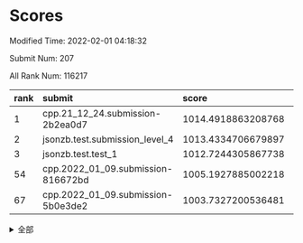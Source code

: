 # Scores

Modified Time: 2022-02-01 04:18:32

Submit Num: 207

All Rank Num: 116217

| rank |               submit               |       score        |       sigma        | pk_num |
| :--- | :--------------------------------- | :----------------- | :----------------- | :----- |
| 1    | cpp.21_12_24.submission-2b2ea0d7   | 1014.4918863208768 | 0.8452045915042967 | 2248   |
| 2    | jsonzb.test.submission_level_4     | 1013.4334706679897 | 0.8245522360836924 | 2245   |
| 3    | jsonzb.test.test_1                 | 1012.7244305867738 | 0.8032662328926718 | 2242   |
| 54   | cpp.2022_01_09.submission-816672bd | 1005.1927885002218 | 0.7209402997629052 | 2252   |
| 67   | cpp.2022_01_09.submission-5b0e3de2 | 1003.7327200536481 | 0.724462430080913  | 2246   |


<details>
<summary>全部</summary>

| rank |                 submit                 |       score        |       sigma        | pk_num |
| :--- | :------------------------------------- | :----------------- | :----------------- | :----- |
| 1    | cpp.21_12_24.submission-2b2ea0d7       | 1014.4918863208768 | 0.8452045915042967 | 2248   |
| 2    | jsonzb.test.submission_level_4         | 1013.4334706679897 | 0.8245522360836924 | 2245   |
| 3    | jsonzb.test.test_1                     | 1012.7244305867738 | 0.8032662328926718 | 2242   |
| 4    | gobigger.level_3.submission_level_3_25 | 1011.9013634085876 | 0.7873981554354396 | 2250   |
| 5    | gobigger.level_3.submission_level_3_14 | 1011.2751439304624 | 0.7673962234439727 | 2245   |
| 6    | gobigger.level_3.submission_level_3_15 | 1011.2307678047473 | 0.7656380852785466 | 2243   |
| 7    | gobigger.level_3.submission_level_3_35 | 1011.1709739909188 | 0.7816406215955025 | 2245   |
| 8    | gobigger.level_3.submission_level_3_36 | 1010.9652341449848 | 0.7735007393152978 | 2244   |
| 9    | gobigger.level_3.submission_level_3_45 | 1010.8293364646371 | 0.7649526324683665 | 2249   |
| 10   | gobigger.level_3.submission_level_3_9  | 1010.78387621569   | 0.7703029173258898 | 2248   |
| 11   | gobigger.level_3.submission_level_3_39 | 1010.7651903339037 | 0.772378093284149  | 2244   |
| 12   | gobigger.level_3.submission_level_3_0  | 1010.7148767472793 | 0.7590111007959853 | 2243   |
| 13   | gobigger.level_3.submission_level_3_47 | 1010.5888723813575 | 0.755110986253782  | 2247   |
| 14   | gobigger.level_3.submission_level_3_42 | 1010.5790570116983 | 0.7455658456170787 | 2242   |
| 15   | gobigger.level_3.submission_level_3_18 | 1010.5668507451164 | 0.7476118374004662 | 2245   |
| 16   | gobigger.level_3.submission_level_3_6  | 1010.4897352547789 | 0.7598576305834149 | 2242   |
| 17   | gobigger.level_3.submission_level_3_40 | 1010.3478317520086 | 0.7646695705490544 | 2245   |
| 18   | gobigger.level_3.submission_level_3_34 | 1010.3444242532797 | 0.747830797321761  | 2245   |
| 19   | gobigger.level_3.submission_level_3_8  | 1010.339838736949  | 0.764780541811877  | 2246   |
| 20   | gobigger.level_3.submission_level_3_30 | 1010.3206004934682 | 0.7618617905678992 | 2249   |
| 21   | gobigger.level_3.submission_level_3_20 | 1010.3148108351282 | 0.7682633613583795 | 2245   |
| 22   | gobigger.level_3.submission_level_3_38 | 1010.2575804429337 | 0.7850723431296036 | 2249   |
| 23   | gobigger.level_3.submission_level_3_26 | 1010.2128820215992 | 0.7554587097917154 | 2245   |
| 24   | gobigger.level_3.submission_level_3_23 | 1010.185951095237  | 0.7684694965994279 | 2242   |
| 25   | gobigger.level_3.submission_level_3_31 | 1010.0973678212561 | 0.7799089689266046 | 2248   |
| 26   | gobigger.level_3.submission_level_3_16 | 1009.9791494279344 | 0.7741946458364763 | 2247   |
| 27   | gobigger.level_3.submission_level_3_7  | 1009.8626426629587 | 0.7616378626915319 | 2247   |
| 28   | gobigger.level_3.submission_level_3_4  | 1009.862171966877  | 0.7681871269254108 | 2247   |
| 29   | gobigger.level_3.submission_level_3_13 | 1009.8495903140918 | 0.771305685480086  | 2245   |
| 30   | gobigger.level_3.submission_level_3_5  | 1009.8470579105717 | 0.755375463919289  | 2243   |
| 31   | gobigger.level_3.submission_level_3_12 | 1009.816311625668  | 0.7477271909705653 | 2246   |
| 32   | gobigger.level_3.submission_level_3_27 | 1009.7881240270411 | 0.7555105680751899 | 2248   |
| 33   | gobigger.level_3.submission_level_3_11 | 1009.7737140711092 | 0.762124050417681  | 2244   |
| 34   | gobigger.level_3.submission_level_3_49 | 1009.6394227559501 | 0.7750546632089894 | 2250   |
| 35   | gobigger.level_3.submission_level_3_3  | 1009.5817336979657 | 0.7512061602186764 | 2244   |
| 36   | gobigger.level_3.submission_level_3_19 | 1009.5705754173015 | 0.7610309602016871 | 2244   |
| 37   | gobigger.level_3.submission_level_3_33 | 1009.565970813608  | 0.7573924026500787 | 2249   |
| 38   | gobigger.level_3.submission_level_3_10 | 1009.535453062263  | 0.7694353568798727 | 2243   |
| 39   | gobigger.level_3.submission_level_3_24 | 1009.530284351559  | 0.753575451274864  | 2244   |
| 40   | gobigger.level_3.submission_level_3_2  | 1009.5231261824508 | 0.7328531338423019 | 2242   |
| 41   | gobigger.level_3.submission_level_3_43 | 1009.4667217077528 | 0.7704195166350483 | 2244   |
| 42   | gobigger.level_3.submission_level_3_22 | 1009.4333483201334 | 0.7439752346981923 | 2246   |
| 43   | gobigger.level_3.submission_level_3_48 | 1009.3441508665468 | 0.7448946116582081 | 2244   |
| 44   | gobigger.level_3.submission_level_3_29 | 1009.2154435280905 | 0.7535500982556412 | 2243   |
| 45   | gobigger.level_3.submission_level_3_32 | 1009.0644295145717 | 0.7582511760345868 | 2245   |
| 46   | gobigger.level_3.submission_level_3_21 | 1009.0027467813103 | 0.7570955571050704 | 2244   |
| 47   | gobigger.level_3.submission_level_3_1  | 1008.9527907050708 | 0.7583650501647305 | 2248   |
| 48   | gobigger.level_3.submission_level_3_41 | 1008.7404791850666 | 0.7459725983398374 | 2247   |
| 49   | gobigger.level_3.submission_level_3_44 | 1008.700664888886  | 0.7520590072582048 | 2246   |
| 50   | gobigger.level_3.submission_level_3_37 | 1008.621448192647  | 0.7514334327741776 | 2248   |
| 51   | gobigger.level_3.submission_level_3_28 | 1008.6094092185782 | 0.7283855481716895 | 2251   |
| 52   | gobigger.level_3.submission_level_3_17 | 1008.0285411266805 | 0.7434299720178872 | 2247   |
| 53   | gobigger.level_3.submission_level_3_46 | 1007.8707790977257 | 0.7338976825779061 | 2249   |
| 54   | cpp.2022_01_09.submission-816672bd     | 1005.1927885002218 | 0.7209402997629052 | 2252   |
| 55   | gobigger.level_1.submission_level_1_17 | 1004.7914818026067 | 0.7226087611437657 | 2241   |
| 56   | gobigger.level_1.submission_level_1_32 | 1004.6801555881029 | 0.7299135976235602 | 2243   |
| 57   | gobigger.level_1.submission_level_1_22 | 1004.6656833610054 | 0.7222938443720137 | 2249   |
| 58   | gobigger.level_1.submission_level_1_26 | 1004.1836471708497 | 0.7213477688354699 | 2244   |
| 59   | gobigger.level_1.submission_level_1_43 | 1004.1750090372452 | 0.7211756082713994 | 2243   |
| 60   | gobigger.level_1.submission_level_1_47 | 1004.1244054309935 | 0.7294864110861345 | 2248   |
| 61   | gobigger.level_1.submission_level_1_48 | 1004.1040389218791 | 0.7188676415412983 | 2242   |
| 62   | gobigger.level_1.submission_level_1_21 | 1004.0775107302545 | 0.718585546561574  | 2244   |
| 63   | gobigger.level_1.submission_level_1_29 | 1003.9610074431346 | 0.7283492410074055 | 2249   |
| 64   | gobigger.level_1.submission_level_1_46 | 1003.9425623118817 | 0.7224934845251393 | 2247   |
| 65   | gobigger.level_1.submission_level_1_30 | 1003.7761796765685 | 0.74070073336315   | 2240   |
| 66   | gobigger.level_1.submission_level_1_39 | 1003.7578685244661 | 0.7294934968526758 | 2242   |
| 67   | cpp.2022_01_09.submission-5b0e3de2     | 1003.7327200536481 | 0.724462430080913  | 2246   |
| 68   | gobigger.level_1.submission_level_1_19 | 1003.7201949264629 | 0.7193065109975089 | 2242   |
| 69   | gobigger.level_1.submission_level_1_23 | 1003.7156799978409 | 0.7083205923783971 | 2246   |
| 70   | gobigger.level_1.submission_level_1_1  | 1003.6642407557952 | 0.72010306462527   | 2250   |
| 71   | gobigger.level_1.submission_level_1_33 | 1003.6500011462996 | 0.7105621342738927 | 2245   |
| 72   | gobigger.level_1.submission_level_1_4  | 1003.647989250848  | 0.7235301261308735 | 2244   |
| 73   | gobigger.level_1.submission_level_1_41 | 1003.4796513429418 | 0.7304340824834197 | 2248   |
| 74   | gobigger.level_1.submission_level_1_42 | 1003.3817245632845 | 0.7245381042014506 | 2246   |
| 75   | gobigger.level_1.submission_level_1_31 | 1003.3598933919833 | 0.7120843300147791 | 2246   |
| 76   | gobigger.level_1.submission_level_1_6  | 1003.3570435100941 | 0.7077553518833851 | 2242   |
| 77   | gobigger.level_1.submission_level_1_34 | 1003.3207833464712 | 0.7170938371432211 | 2244   |
| 78   | gobigger.level_1.submission_level_1_49 | 1003.3189113562912 | 0.7105258863778658 | 2245   |
| 79   | gobigger.level_1.submission_level_1_40 | 1003.3179975164414 | 0.7211026648883556 | 2241   |
| 80   | gobigger.level_1.submission_level_1_44 | 1003.2965836608436 | 0.7120239120682466 | 2246   |
| 81   | gobigger.level_1.submission_level_1_10 | 1003.2824197964745 | 0.7215712373129574 | 2246   |
| 82   | gobigger.level_1.submission_level_1_5  | 1003.2750245417644 | 0.7130022036044936 | 2249   |
| 83   | gobigger.level_1.submission_level_1_27 | 1003.2704773525807 | 0.7231682554367317 | 2250   |
| 84   | gobigger.level_1.submission_level_1_8  | 1003.2695691545481 | 0.7084902237339175 | 2247   |
| 85   | gobigger.level_1.submission_level_1_25 | 1003.2511878828777 | 0.7205891278197258 | 2242   |
| 86   | gobigger.level_1.submission_level_1_15 | 1003.2007215910888 | 0.7160884539510403 | 2245   |
| 87   | gobigger.level_1.submission_level_1_12 | 1003.1865356102821 | 0.7258771748276907 | 2242   |
| 88   | gobigger.level_1.submission_level_1_14 | 1003.1013707931003 | 0.7165328499002989 | 2242   |
| 89   | gobigger.level_1.submission_level_1_3  | 1003.0195294041607 | 0.7192997928124597 | 2245   |
| 90   | gobigger.level_1.submission_level_1_20 | 1002.9540877156601 | 0.7139676845246508 | 2248   |
| 91   | gobigger.level_1.submission_level_1_37 | 1002.882883912236  | 0.7155525958342686 | 2247   |
| 92   | gobigger.level_1.submission_level_1_13 | 1002.8148746728091 | 0.7220968076410081 | 2247   |
| 93   | gobigger.level_1.submission_level_1_2  | 1002.7958364276349 | 0.7117137832590961 | 2246   |
| 94   | gobigger.level_1.submission_level_1_24 | 1002.7894857860048 | 0.7150642845486713 | 2249   |
| 95   | gobigger.level_1.submission_level_1_18 | 1002.7678730798679 | 0.711779954236552  | 2243   |
| 96   | gobigger.level_1.submission_level_1_9  | 1002.7320245977028 | 0.712543268079261  | 2246   |
| 97   | gobigger.level_1.submission_level_1_16 | 1002.4994219177145 | 0.72415116184188   | 2248   |
| 98   | gobigger.level_1.submission_level_1_7  | 1002.4313315831959 | 0.7066352666131157 | 2245   |
| 99   | gobigger.level_1.submission_level_1_45 | 1002.4163663430577 | 0.7130677285794178 | 2244   |
| 100  | gobigger.level_1.submission_level_1_35 | 1002.4152344062429 | 0.7081988542271124 | 2243   |
| 101  | gobigger.level_1.submission_level_1_28 | 1002.3980998597733 | 0.709973643803269  | 2247   |
| 102  | gobigger.level_1.submission_level_1_38 | 1002.3885455223717 | 0.7180562221413338 | 2246   |
| 103  | gobigger.level_1.submission_level_1_11 | 1002.1675496224894 | 0.7048440549989365 | 2246   |
| 104  | gobigger.level_1.submission_level_1_0  | 1001.9771332543884 | 0.7067210023021029 | 2250   |
| 105  | gobigger.level_1.submission_level_1_36 | 1001.7545493581557 | 0.7122151862499838 | 2240   |
| 106  | gobigger.random.submission_random_45   | 997.36662302755    | 0.7172205510976756 | 2248   |
| 107  | gobigger.random.submission_random_38   | 997.0835295778902  | 0.7118531463842668 | 2249   |
| 108  | gobigger.random.submission_random_3    | 996.9361650914542  | 0.7057511297310534 | 2246   |
| 109  | gobigger.random.submission_random_24   | 996.9176216584834  | 0.7103455229522917 | 2252   |
| 110  | gobigger.random.submission_random_37   | 996.8862176310461  | 0.7079391921243906 | 2248   |
| 111  | gobigger.random.submission_random_36   | 996.7837599028377  | 0.708986314470301  | 2245   |
| 112  | gobigger.random.submission_random_48   | 996.7427050521252  | 0.7077951860105441 | 2249   |
| 113  | gobigger.random.submission_random_17   | 996.6248073000903  | 0.7035894696725071 | 2245   |
| 114  | gobigger.random.submission_random_43   | 996.494407537429   | 0.7130059875583371 | 2248   |
| 115  | gobigger.random.submission_random_32   | 996.3771738464985  | 0.7101610912541467 | 2249   |
| 116  | gobigger.random.submission_random_21   | 996.2876696887554  | 0.7093920773349112 | 2251   |
| 117  | gobigger.random.submission_random_23   | 996.235734068169   | 0.7036872905925613 | 2243   |
| 118  | gobigger.random.submission_random_20   | 996.1743516971484  | 0.70228388669284   | 2247   |
| 119  | gobigger.random.submission_random_5    | 996.1420337986933  | 0.7162025554054668 | 2242   |
| 120  | gobigger.random.submission_random_12   | 996.107213187126   | 0.7179733137326605 | 2244   |
| 121  | gobigger.random.submission_random_22   | 996.1071404460918  | 0.70920337472343   | 2249   |
| 122  | gobigger.random.submission_random_46   | 996.0994464087556  | 0.7148711058153652 | 2242   |
| 123  | gobigger.random.submission_random_8    | 996.0674933653297  | 0.6990187610691647 | 2244   |
| 124  | gobigger.random.submission_random_16   | 996.0172597499558  | 0.7149442357162992 | 2247   |
| 125  | gobigger.random.submission_random_28   | 995.9952020325074  | 0.721947008677479  | 2243   |
| 126  | gobigger.random.submission_random_19   | 995.9345247142679  | 0.7039890858550812 | 2247   |
| 127  | gobigger.random.submission_random_35   | 995.9073470164941  | 0.6994344288760208 | 2253   |
| 128  | gobigger.random.submission_random_49   | 995.8872038720067  | 0.7084841175860465 | 2250   |
| 129  | gobigger.random.submission_random_1    | 995.8286574965208  | 0.7069970752125216 | 2242   |
| 130  | gobigger.random.submission_random_26   | 995.7816357537648  | 0.7002637082716238 | 2250   |
| 131  | gobigger.random.submission_random_15   | 995.7089774520227  | 0.7050519040293093 | 2246   |
| 132  | gobigger.random.submission_random_14   | 995.6893372688049  | 0.7179250119908225 | 2247   |
| 133  | gobigger.random.submission_random_47   | 995.6374113469268  | 0.7149325963418587 | 2240   |
| 134  | gobigger.random.submission_random_9    | 995.6006410325521  | 0.7015789621419148 | 2247   |
| 135  | gobigger.random.submission_random_11   | 995.5922083723062  | 0.711721627984602  | 2249   |
| 136  | gobigger.random.submission_random_29   | 995.5432670653142  | 0.7016742320367851 | 2246   |
| 137  | gobigger.random.submission_random_40   | 995.498498635982   | 0.7218220593399438 | 2248   |
| 138  | gobigger.random.submission_random_41   | 995.4834339848518  | 0.7114158627013707 | 2246   |
| 139  | gobigger.random.submission_random_33   | 995.4756250580018  | 0.7086694593934032 | 2246   |
| 140  | gobigger.random.submission_random_34   | 995.4447535895365  | 0.7215071955134634 | 2249   |
| 141  | gobigger.random.submission_random_25   | 995.2865335013297  | 0.7117764519894012 | 2241   |
| 142  | gobigger.random.submission_random_4    | 995.1999850707937  | 0.7095929764311661 | 2243   |
| 143  | gobigger.random.submission_random_0    | 995.1601862316452  | 0.7036589570164353 | 2246   |
| 144  | gobigger.random.submission_random_2    | 995.1455868062536  | 0.7195691055584167 | 2241   |
| 145  | gobigger.random.submission_random_31   | 995.0847279211074  | 0.7153268245510568 | 2244   |
| 146  | gobigger.random.submission_random_39   | 995.0816489500321  | 0.705632128815799  | 2244   |
| 147  | gobigger.random.submission_random_27   | 995.0595201299249  | 0.7121690832090783 | 2247   |
| 148  | gobigger.random.submission_random_6    | 995.0540845646116  | 0.7104139309425734 | 2248   |
| 149  | gobigger.random.submission_random_7    | 994.9546979726302  | 0.7178714973443194 | 2242   |
| 150  | gobigger.random.submission_random_13   | 994.864171618115   | 0.709060033628489  | 2243   |
| 151  | gobigger.random.submission_random_42   | 994.7542871011128  | 0.7217717032099746 | 2245   |
| 152  | gobigger.random.submission_random_18   | 994.7312542604981  | 0.7067375456802567 | 2250   |
| 153  | gobigger.random.submission_random_30   | 994.7290231605502  | 0.722934237698373  | 2245   |
| 154  | gobigger.random.submission_random_10   | 994.5716227263845  | 0.7209252829071809 | 2247   |
| 155  | gobigger.random.submission_random_44   | 994.3872768671183  | 0.7234677301302831 | 2243   |
| 156  | gobigger.level_2.submission_level_2_43 | 994.1388974304662  | 0.739596366798722  | 2248   |
| 157  | gobigger.level_2.submission_level_2_9  | 993.5862945036332  | 0.7413357412216459 | 2244   |
| 158  | gobigger.level_2.submission_level_2_27 | 993.5731197537399  | 0.7302436224020247 | 2244   |
| 159  | gobigger.level_2.submission_level_2_14 | 993.4067059300689  | 0.7312923341289593 | 2244   |
| 160  | gobigger.level_2.submission_level_2_47 | 993.2746574709123  | 0.739728705383726  | 2245   |
| 161  | gobigger.level_2.submission_level_2_31 | 993.1304726811203  | 0.746263469990065  | 2243   |
| 162  | gobigger.level_2.submission_level_2_6  | 993.00208536172    | 0.7367389469854403 | 2249   |
| 163  | gobigger.level_2.submission_level_2_18 | 992.9429779614441  | 0.7641981249300549 | 2248   |
| 164  | gobigger.level_2.submission_level_2_11 | 992.8613552321482  | 0.7322346230708455 | 2246   |
| 165  | gobigger.level_2.submission_level_2_25 | 992.7357339783462  | 0.7231706809809284 | 2248   |
| 166  | gobigger.level_2.submission_level_2_22 | 992.6987454119027  | 0.7329234742185579 | 2249   |
| 167  | gobigger.level_2.submission_level_2_21 | 992.6553343235266  | 0.7530973214715138 | 2247   |
| 168  | gobigger.level_2.submission_level_2_34 | 992.6451896028942  | 0.737353699449567  | 2244   |
| 169  | gobigger.level_2.submission_level_2_12 | 992.5861254091424  | 0.746408554527813  | 2252   |
| 170  | gobigger.level_2.submission_level_2_37 | 992.5448583565948  | 0.7339361222409105 | 2246   |
| 171  | gobigger.level_2.submission_level_2_1  | 992.4864500570922  | 0.7305542745053654 | 2247   |
| 172  | gobigger.level_2.submission_level_2_5  | 992.3803559829358  | 0.7375017449676988 | 2243   |
| 173  | gobigger.level_2.submission_level_2_45 | 992.3777375484331  | 0.7475381755121784 | 2248   |
| 174  | gobigger.level_2.submission_level_2_48 | 992.3373658122235  | 0.7284626578884431 | 2249   |
| 175  | gobigger.level_2.submission_level_2_38 | 992.3295662661795  | 0.7363927271314563 | 2243   |
| 176  | gobigger.level_2.submission_level_2_33 | 992.3128708868838  | 0.7343922871721112 | 2248   |
| 177  | gobigger.level_2.submission_level_2_36 | 992.3075535425695  | 0.7493870230455032 | 2243   |
| 178  | gobigger.level_2.submission_level_2_26 | 992.3033927009873  | 0.7237241526042059 | 2247   |
| 179  | gobigger.level_2.submission_level_2_0  | 992.2868972276261  | 0.7381316695019724 | 2243   |
| 180  | gobigger.level_2.submission_level_2_44 | 992.2652869724627  | 0.7257035601238948 | 2244   |
| 181  | gobigger.level_2.submission_level_2_49 | 992.2197764278975  | 0.7286730731797206 | 2254   |
| 182  | gobigger.level_2.submission_level_2_15 | 992.2000265346712  | 0.723466566013996  | 2246   |
| 183  | gobigger.level_2.submission_level_2_42 | 992.041849117896   | 0.7361022952023649 | 2244   |
| 184  | gobigger.level_2.submission_level_2_39 | 991.9894686305706  | 0.7419390329507408 | 2248   |
| 185  | gobigger.level_2.submission_level_2_46 | 991.9837758899354  | 0.7506758746313748 | 2244   |
| 186  | gobigger.level_2.submission_level_2_19 | 991.9404573169464  | 0.7548696655312656 | 2243   |
| 187  | gobigger.level_2.submission_level_2_8  | 991.8709255730714  | 0.7321960355603812 | 2251   |
| 188  | gobigger.level_2.submission_level_2_23 | 991.7931693369402  | 0.7274106237702861 | 2244   |
| 189  | gobigger.level_2.submission_level_2_17 | 991.7070738590638  | 0.7546800779066419 | 2243   |
| 190  | gobigger.level_2.submission_level_2_40 | 991.6461303835881  | 0.7625423630916953 | 2242   |
| 191  | gobigger.level_2.submission_level_2_2  | 991.6410958576163  | 0.7373601616383316 | 2246   |
| 192  | gobigger.level_2.submission_level_2_24 | 991.6248316103018  | 0.7475504448396417 | 2244   |
| 193  | gobigger.level_2.submission_level_2_30 | 991.6145882266997  | 0.7544462092258081 | 2242   |
| 194  | gobigger.level_2.submission_level_2_29 | 991.5589708071423  | 0.7439933443680872 | 2239   |
| 195  | gobigger.level_2.submission_level_2_35 | 991.4758537832289  | 0.7502291808770238 | 2246   |
| 196  | gobigger.level_2.submission_level_2_4  | 991.4540970758552  | 0.7501256525266232 | 2244   |
| 197  | gobigger.level_2.submission_level_2_16 | 991.4206862942868  | 0.7537828693704817 | 2248   |
| 198  | gobigger.level_2.submission_level_2_41 | 991.3825222629887  | 0.7531815490318404 | 2244   |
| 199  | gobigger.level_2.submission_level_2_10 | 991.3015714783478  | 0.7430878317287194 | 2245   |
| 200  | gobigger.level_2.submission_level_2_13 | 991.2560084508111  | 0.7529236611979464 | 2250   |
| 201  | gobigger.level_2.submission_level_2_28 | 990.9522012845578  | 0.7584981407785365 | 2246   |
| 202  | gobigger.level_2.submission_level_2_7  | 990.9452785298488  | 0.7427612549750701 | 2253   |
| 203  | gobigger.level_2.submission_level_2_32 | 990.762266290919   | 0.748724969339217  | 2249   |
| 204  | gobigger.level_2.submission_level_2_3  | 989.9144396640879  | 0.7531140747569267 | 2249   |
| 205  | gobigger.level_2.submission_level_2_20 | 988.8912759027078  | 0.7982462543896153 | 2243   |
| 206  | gobigger.none.submission_none_1        | 977.9129027623114  | 1.187280163621714  | 2240   |
| 207  | gobigger.none.submission_none_0        | 976.7417583284334  | 1.3385072049568734 | 2247   |

</details>